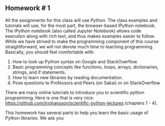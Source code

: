 
## Homework # 1

All the assignments for this class will use Python. The class examples and tutorials will use, for the most part, the browser-based IPython notebook. The IPython notebook  (also called Jupyter Notebook) allows code execution along with rich text, and thus makes examples easier to follow. While we have strived to make the programming component of this course straightforward, we will not devote much time to teaching programming. Basically, you should feel comfortable with:

1. How to look up Python syntax on Google and StackOverflow.
2. Basic programming concepts like functions, loops, arrays, dictionaries, strings, and if statements.
3. How to learn new libraries by reading documentation.
4. Pose questions to Professors and Peers (on Sakai) or on StackOverflow

There are many online tutorials to introduce you to scientific python programming. Here is one that is very nice: https://github.com/jrjohansson/scientific-python-lectures  (chapters 1 - 4).

This homework has several parts to help you learn the basic usage of Python libraries. We ask you